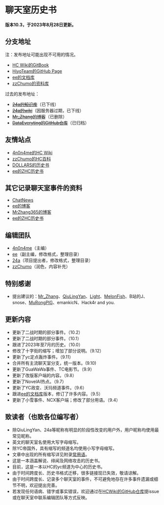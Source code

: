 # 聊天室历史书
**版本10.3，于2023年8月28日更新。**


## 分支地址
注：发布地址可能出现不可用的情况。
- [HC Wiki的GitBook](https://hcwiki.gitbook.io/history/)
- [HiyoTeam的GitHub Page](https://hiyoteam.github.io/ChatroomHistoryBook/)
- [ee的文档库](https://book.paperee.guru/#聊天室历史书)
- [zzChumo的资料库](https://www.zzchat.cf/book.html)

 
过去的发布地址：
- ~~[24a的知识库](https://docs.thz.cool/#/chatroom-history-book)~~（已下线）
- ~~[24a的wiki](https://wiki.thz.cool/index.php?title=聊天室历史书)~~（因服务器过期，已下线）
- ~~[Mr\_Zhang的博客](https://mrzhang365.github.io/2022/09/07/聊天室历史书/)~~（已删除）
- ~~[DataEveryting的GitHub仓库](https://github.com/DataeverythingTeam/ChatroomHistoryBook)~~（已归档）


## 友情站点
- [4n0n4me的HC Wiki](https://hcwiki.fourohfour.link/)
- [zzChumo的HC百科](https://www.zzchat.cf/wiki/)
- [DOLLARS的历史书](https://drrr.wiki/事件)
- [ee的ZHC历史书](https://book.paperee.guru/#一个一个历史书)


## 其它记录聊天室事件的资料
- [ChatNews](https://chatnews.thz.cool)
- [ee的博客](https://paperee.guru)
- [MrZhang365的博客](https://blog.mrzhang365.cf/)
- [ee的ZHC历史书](https://book.paperee.guru/#一个一个历史书)


## 编辑团队
- [4n0n4me](https://www.pillows.net.eu.org/)（主编）
- [ee](https://paperee.tk)（副主编，修改格式，整理目录）
- [24a](https://thz.cool/)（项目提出者，修改格式，整理目录）
- [zzChumo](https://www.zzchat.cf/)（润色，内容补充）


## 特别感谢
- 提出建议的：[Mr\_Zhang](https://mrzhang365.github.io/)、[QiuLingYan](https://qiu-lingyan.github.io/1)、[Light](https://gitee.com/BirdingLight)、[MelonFish](https://xq.kzw.ink/)、B站的J、snose、[MuRongPIG](https://github.com/MuRongPIG)、emankicN、Hack4r and you.


## 更新内容
- 更新了二战时期的部分事件。（10.2）
- 更新了二战时期的部分事件。（10.1）
- 跟进了2023年至7月的历史。（10.0）
- 修改了十字街的缩写；增加了部分说明。（9.12）
- 更新了yc定点轰炸事件。（9.11）
- 合并所有主流聊天室分支，统一版本。(9.10)
- 更新了GuaWaWa事件、TC电影节。（9.9）
- 更新了改版客户端的内容。（9.8）
- 更新了NovelAI热点。（9.7）
- 更新了YC政变、沃玛频道事件。（9.6）
- 跟进[ee的文档库](http://book.paperee.guru/#/chatroom-history-book/)版本，修订了许多内容。（9.5）
- 更新了小雪事件、NCX客户端；修改了部分用语。（9.4）


## 致读者（也致各位编写者）
- 除QiuLingYan、24a等昵称有明显的阶段性改变的用户外，用户昵称均使用最常见昵称。
- 英文的聊天室名使用大写字母缩写。
- 除YC帝国外，具有缩写的频道名均使用小写字母缩写。
- 文章中出现的所有缩写详见附录[常用语](#常用语)。
- 这是一本涵盖解说、绯闻及网络攻击的历史书。
- 目前，这是一本以HC的yc频道为中心的历史书。
- 由于时间跨度长、历史书格式迁移，很多链接现已失效，敬请谅解。
- 由于时间跨度长、记录多个聊天室的事件，不可避免地存在许多事件遗漏或细节不明，欢迎提出完善。
- 若发现任何语病、错字或事实错误，欢迎通过在[HCWiki的GitHub仓库](https://github.com/HCWiki/history)提issue或在聊天室中联系编辑团队等方式反映。
